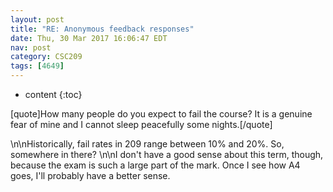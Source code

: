 ```yaml
---
layout: post
title: "RE: Anonymous feedback responses"
date: Thu, 30 Mar 2017 16:06:47 EDT
nav: post
category: CSC209
tags: [4649]
---
```


* content
{:toc}

[quote]How many people do you expect to fail the course? It is a genuine fear of mine and I cannot sleep peacefully some nights.[/quote]
<!-- more -->
<p>\n\nHistorically, fail rates in 209 range between 10% and 20%.  So, somewhere in there? \n\nI don't have a good sense about this term, though, because the exam is such a large part of the mark. Once I see how A4 goes, I'll probably have a better sense.</p>
